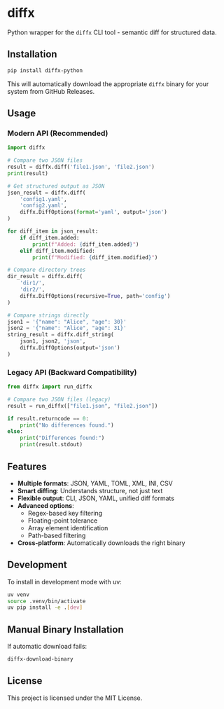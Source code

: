 # diffx

Python wrapper for the `diffx` CLI tool - semantic diff for structured data.

## Installation

```bash
pip install diffx-python
```

This will automatically download the appropriate `diffx` binary for your system from GitHub Releases.

## Usage

### Modern API (Recommended)

```python
import diffx

# Compare two JSON files
result = diffx.diff('file1.json', 'file2.json')
print(result)

# Get structured output as JSON
json_result = diffx.diff(
    'config1.yaml', 
    'config2.yaml',
    diffx.DiffOptions(format='yaml', output='json')
)

for diff_item in json_result:
    if diff_item.added:
        print(f"Added: {diff_item.added}")
    elif diff_item.modified:
        print(f"Modified: {diff_item.modified}")

# Compare directory trees
dir_result = diffx.diff(
    'dir1/', 
    'dir2/',
    diffx.DiffOptions(recursive=True, path='config')
)

# Compare strings directly
json1 = '{"name": "Alice", "age": 30}'
json2 = '{"name": "Alice", "age": 31}'
string_result = diffx.diff_string(
    json1, json2, 'json',
    diffx.DiffOptions(output='json')
)
```

### Legacy API (Backward Compatibility)

```python
from diffx import run_diffx

# Compare two JSON files (legacy)
result = run_diffx(["file1.json", "file2.json"])

if result.returncode == 0:
    print("No differences found.")
else:
    print("Differences found:")
    print(result.stdout)
```

## Features

- **Multiple formats**: JSON, YAML, TOML, XML, INI, CSV
- **Smart diffing**: Understands structure, not just text
- **Flexible output**: CLI, JSON, YAML, unified diff formats
- **Advanced options**: 
  - Regex-based key filtering
  - Floating-point tolerance
  - Array element identification
  - Path-based filtering
- **Cross-platform**: Automatically downloads the right binary

## Development

To install in development mode with uv:

```bash
uv venv
source .venv/bin/activate
uv pip install -e .[dev]
```

## Manual Binary Installation

If automatic download fails:

```bash
diffx-download-binary
```

## License

This project is licensed under the MIT License.
